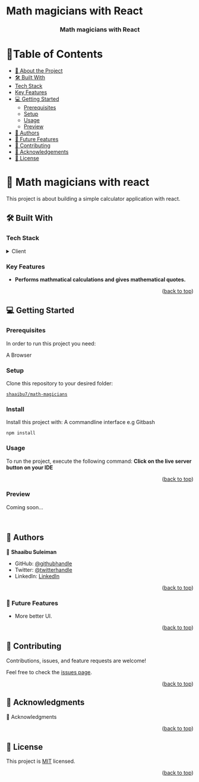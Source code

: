 # Math magicians with React

<a name="readme-top"></a>

<div align="center">

  <h3><b>Math magicians with React</b></h3>

</div>

# 📗Table of Contents

- [📖 About the Project](#about-project)
- [🛠 Built With](#built-with)
- [Tech Stack](#tech-stack)
- [Key Features](#key-features)
- [💻 Getting Started](#getting-started)
  - [Prerequisites](#prerequisites)
  - [Setup](#setup)
  - [Usage](#usage)
  - [Preview](#preview)
- [👥 Authors](#authors)
- [🔮 Future Features](#future-features)
- [🤝 Contributing](#contributing)
- [🙏 Acknowledgements](#acknowledgements)
- [📝 License](#license)

<!-- PROJECT DESCRIPTION -->

# 📖 Math magicians with react <a name="about-project"></a>

This project is about building a simple calculator application with react.

## 🛠 Built With <a name="built-with"></a>

### Tech Stack <a name="tech-stack"></a>

<details>
  <summary>Client</summary>
  <ul>
    <li>HTML</li>
    <li>CSS</li>
    <li>Javascript</li>
    <li>React</li>
  </ul>
</details>

<!-- Features -->

### Key Features <a name="key-features"></a>

- **Performs mathmatical calculations and gives mathematical quotes.**

<p align="right">(<a href="#readme-top">back to top</a>)</p>

## 💻 Getting Started <a name="getting-started"></a>

### Prerequisites

In order to run this project you need:

A Browser

### Setup

Clone this repository to your desired folder:

[`shaaibu7/math-magicians`](https://github.com/shaaibu7/math-magicians)

### Install

Install this project with:
A commandline interface e.g Gitbash

```
npm install
```

### Usage

To run the project, execute the following command:
**Click on the live server button on your IDE**

<p align="right">(<a href="#readme-top">back to top</a>)</p>

<!-- PREVIEW -->

### Preview

Coming soon...

<!-- <img src="" alt="logo" width="140"  height="auto" /> -->
<br/>

<!-- AUTHORS -->

## 👥 Authors <a name="authors"></a>

👤 **Shaaibu Suleiman**
- GitHub: [@githubhandle](https://github.com/shaaibu7)
- Twitter: [@twitterhandle](https://twitter.com/SuleimanShaaibu?t=EAqVJrP59poEb2W46kK9vg&s=09)
- LinkedIn: [LinkedIn](https://www.linkedin.com/in/shaaibu-suleiman-119271206)

<p align="right">(<a href="#readme-top">back to top</a>)</p>

<!-- FUTURE FEATURES -->

### 🔮 Future Features <a name="future-features"></a>

- More better UI.

<p align="right">(<a href="#readme-top">back to top</a>)</p>

<!-- CONTRIBUTING -->

## 🤝 Contributing <a name="contributing"></a>

Contributions, issues, and feature requests are welcome!

Feel free to check the [issues page](../../issues/).

<p align="right">(<a href="#readme-top">back to top</a>)</p>

<!-- ACKNOWLEDGMENTS -->

## 🙏 Acknowledgments <a name="acknowledgements"></a>

🙏 Acknowledgments

<p align="right">(<a href="#readme-top">back to top</a>)</p>

<!-- LICENSE -->

## 📝 License <a name="license"></a>

This project is [MIT](/MIT.md) licensed.

<p align="right">(<a href="#readme-top">back to top</a>)</p>